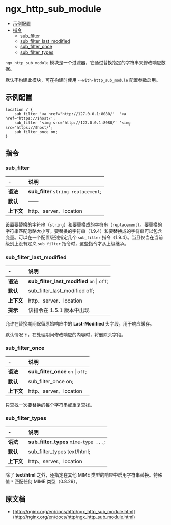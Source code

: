 # ngx_http_sub_module

- [示例配置](#example_configuration)
- [指令](#directives)
    - [sub_filter](#sub_filter)
    - [sub_filter_last_modified](#sub_filter_last_modified)
    - [sub_filter_once](#sub_filter_once)
    - [sub_filter_types](#sub_filter_types)

`ngx_http_sub_module` 模块是一个过滤器，它通过替换指定的字符串来修改响应数据。

默认不构建此模块，可在构建时使用 `--with-http_sub_module` 配置参数启用。

<a id="example_configuration"></a>

## 示例配置

```nginx
location / {
    sub_filter '<a href="http://127.0.0.1:8080/'  '<a href="https://$host/';
    sub_filter '<img src="http://127.0.0.1:8080/' '<img src="https://$host/';
    sub_filter_once on;
}
```

<a id="directives"></a>

## 指令

### sub_filter

|\-|说明|
|:------|:------|
|**语法**|**sub_filter** `string replacement`;|
|**默认**|——|
|**上下文**|http、server、location|

设置要替换的字符串（`string`）和要替换成的字符串（`replacement`）。要替换的字符串匹配忽略大小写。要替换的字符串（1.9.4）和要替换成的字符串可以包含变量。可以在一个配置级别指定几个 `sub_filter` 指令（1.9.4）。当且仅当在当前级别上没有定义 `sub_filter` 指令时，这些指令才从上级继承。

### sub_filter_last_modified

|\-|说明|
|:------|:------|
|**语法**|**sub_filter_last_modified** `on` &#124; `off`;|
|**默认**|sub_filter_last_modified off;|
|**上下文**|http、server、location|
|**提示**|该指令在 1.5.1 版本中出现|

允许在替换期间保留原始响应中的 **Last-Modified** 头字段，用于响应缓存。

默认情况下，在处理期间修改响应的内容时，将删除头字段。

### sub_filter_once

|\-|说明|
|:------|:------|
|**语法**|**sub_filter_once** `on` &#124; `off`;|
|**默认**|sub_filter_once on;|
|**上下文**|http、server、location|

只查找一次要替换的每个字符串或重复查找。

### sub_filter_types

|\-|说明|
|:------|:------|
|**语法**|**sub_filter_types** `mime-type ...`;|
|**默认**|sub_filter_types text/html;|
|**上下文**|http、server、location|

除了 **text/html** 之外，还指定在其他 MIME 类型的响应中启用字符串替换。特殊值 `*` 匹配任何 MIME 类型（0.8.29）。

## 原文档

- [http://nginx.org/en/docs/http/ngx_http_sub_module.html](http://nginx.org/en/docs/http/ngx_http_sub_module.html)
